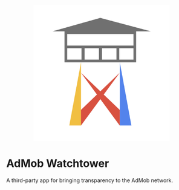 <div align=center>
    <img src="./www/src/assets/logo.png" width=360>
</div>

# AdMob Watchtower
A third-party app for bringing transparency to the AdMob network.
